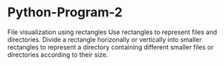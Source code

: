 # Python-Program-2
File visualization using rectangles
Use rectangles to represent files and directories.
Divide a rectangle horizonally or vertically into smaller rectangles 
to represent a directory containing different smaller files or directories according to their size.
